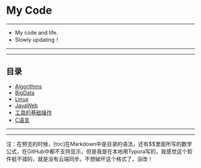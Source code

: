 # My Code

---
- My code and life.
- Slowly updating！
---

---
## 目录
- [Algorithms](https://github.com/330079598/MyCode/tree/master/Algorithms)
- [BigData](https://github.com/330079598/MyCode/tree/master/BigData)
- [Linux](https://github.com/330079598/MyCode/tree/master/Linux)
- [JavaWeb](https://github.com/330079598/MyCode/tree/master/JavaWeb)
- [工具的基础操作](https://github.com/330079598/MyCode/tree/master/%E5%B7%A5%E5%85%B7%E7%9A%84%E5%9F%BA%E7%A1%80%E6%93%8D%E4%BD%9C)
- [C语言](https://github.com/330079598/MyCode/tree/master/%E8%AE%A1%E7%AE%97%E6%9C%BA%E4%BA%8C%E7%BA%A7%E7%AC%94%E8%AE%B0(C%E8%AF%AD%E8%A8%80))
---

---



注：在预览的时候，[toc]在Markdown中是目录的语法，还有$$里面所写的数学公式，在GitHub中都不支持显示，但是我是在本地用Typora写的，我感觉这个软件挺不错的，就是没有云端同步。不想破坏这个格式了，没改！
